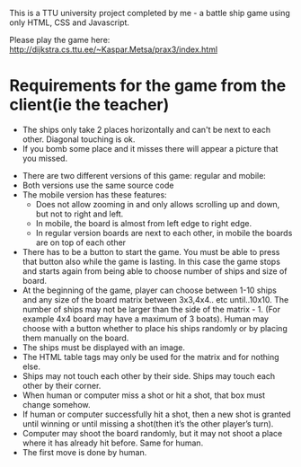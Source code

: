 This is a TTU university project completed by me - a battle ship game using only HTML, CSS and Javascript.

Please play the game here: http://dijkstra.cs.ttu.ee/~Kaspar.Metsa/prax3/index.html

Requirements for the game from the client(ie the teacher)
==============
- The ships only take 2 places horizontally and can't be next to each other. Diagonal touching is ok.
- If you bomb some place and it misses there will appear a picture that you missed.

* There are two different versions of this game: regular and mobile:
* Both versions use the same source code
* The mobile version has these features:
  *	Does not allow zooming in and only allows scrolling up and down, but not to right and left.
  * In mobile, the board is almost from left edge to right edge.
  * In regular version boards are next to each other, in mobile the boards are on top of each other
* There has to be a button to start the game. You must be able to press that button also while the game is lasting. In this case the game stops and starts again from being able to choose number of ships and size of board.
* At the beginning of the game, player can choose between 1-10 ships and any size of the board matrix between 3x3,4x4.. etc until..10x10. The number of ships may not be larger than the side of the matrix - 1. (For example 4x4 board may have a maximum of 3 boats). Human may choose with a button whether to place his ships randomly or by placing them manually on the board.
* The ships must be displayed with an image.
* The HTML table tags may only be used for the matrix and for nothing else.
* Ships may not touch each other by their side. Ships may touch each other by their corner.
* When human or computer miss a shot or hit a shot, that box must change somehow.
* If human or computer successfully hit a shot, then a new shot is granted until winning or until missing a shot(then it’s the other player’s turn).
* Computer may shoot the board randomly, but it may not shoot a place where it has already hit before. Same for human.
* The first move is done by human.

